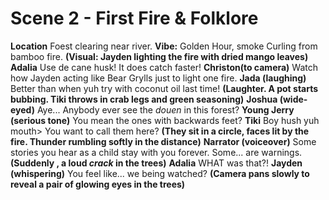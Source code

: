 # Scene 2 - First Fire & Folklore
**Location** Foest clearing near river.
**Vibe:** Golden Hour, smoke Curling from bamboo fire.
**(Visual: Jayden lighting the fire with dried mango leaves)**
**Adalia**
Use de cane husk! It does catch faster!
**Christon(to camera)**
Watch how Jayden acting like Bear Grylls just to light one fire.
**Jada (laughing)**
Better than when yuh try with coconut oil last time!
**(Laughter. A pot starts bubbing. Tiki throws in crab legs and green seasoning)**
**Joshua (wide-eyed)**
Aye... Anybody ever see the *douen* in this forest?
**Young Jerry (serious tone)**
You mean the ones with backwards feet?
**Tiki**
Boy hush yuh mouth> You want to call them here?
**(They sit in a circle, faces lit by the fire. Thunder rumbling softly in the distance)**
**Narrator (voiceover)**
Some stories you hear as a child stay with you forever.
Some... are warnings.
**(Suddenly , a loud *crack* in the trees)**
**Adalia**
WHAT was that?!
**Jayden (whispering)**
You feel like... we being watched?
**(Camera pans slowly to reveal a pair of glowing eyes in the trees)**
